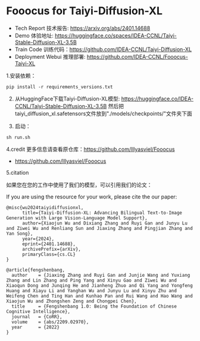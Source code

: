 # Fooocus for Taiyi-Diffusion-XL

- Tech Report 技术报告: https://arxiv.org/abs/2401.14688
- Demo 体验地址: https://huggingface.co/spaces/IDEA-CCNL/Taiyi-Stable-Diffusion-XL-3.5B
- Train Code 训练代码：https://github.com/IDEA-CCNL/Taiyi-Diffusion-XL
- Deployment Webui 推理部署: https://github.com/IDEA-CCNL/Fooocus-Taiyi-XL

1.安装依赖：
```
pip install -r requirements_versions.txt
```

2. 从HuggingFace下载Taiyi-Diffusion-XL模型: https://huggingface.co/IDEA-CCNL/Taiyi-Stable-Diffusion-XL-3.5B
然后把taiyi_diffusion_xl.safetensors文件放到"./models/checkpoints/"文件夹下面

4. 启动：
```
sh run.sh
```

4.credit
更多信息请查看原仓库：https://github.com/lllyasviel/Fooocus
- https://github.com/lllyasviel/Fooocus

5.citation

如果您在您的工作中使用了我们的模型，可以引用我们的论文：

If you are using the resource for your work, please cite the our paper:
```text
@misc{wu2024taiyidiffusionxl,
      title={Taiyi-Diffusion-XL: Advancing Bilingual Text-to-Image Generation with Large Vision-Language Model Support}, 
      author={Xiaojun Wu and Dixiang Zhang and Ruyi Gan and Junyu Lu and Ziwei Wu and Renliang Sun and Jiaxing Zhang and Pingjian Zhang and Yan Song},
      year={2024},
      eprint={2401.14688},
      archivePrefix={arXiv},
      primaryClass={cs.CL}
}
```

```text
@article{fengshenbang,
  author    = {Jiaxing Zhang and Ruyi Gan and Junjie Wang and Yuxiang Zhang and Lin Zhang and Ping Yang and Xinyu Gao and Ziwei Wu and Xiaoqun Dong and Junqing He and Jianheng Zhuo and Qi Yang and Yongfeng Huang and Xiayu Li and Yanghan Wu and Junyu Lu and Xinyu Zhu and Weifeng Chen and Ting Han and Kunhao Pan and Rui Wang and Hao Wang and Xiaojun Wu and Zhongshen Zeng and Chongpei Chen},
  title     = {Fengshenbang 1.0: Being the Foundation of Chinese Cognitive Intelligence},
  journal   = {CoRR},
  volume    = {abs/2209.02970},
  year      = {2022}
}
```
